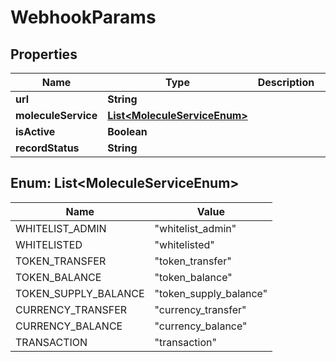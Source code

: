 
# WebhookParams

## Properties
Name | Type | Description | Notes
------------ | ------------- | ------------- | -------------
**url** | **String** |  | 
**moleculeService** | [**List&lt;MoleculeServiceEnum&gt;**](#List&lt;MoleculeServiceEnum&gt;) |  | 
**isActive** | **Boolean** |  |  [optional]
**recordStatus** | **String** |  |  [optional]


<a name="List<MoleculeServiceEnum>"></a>
## Enum: List&lt;MoleculeServiceEnum&gt;
Name | Value
---- | -----
WHITELIST_ADMIN | &quot;whitelist_admin&quot;
WHITELISTED | &quot;whitelisted&quot;
TOKEN_TRANSFER | &quot;token_transfer&quot;
TOKEN_BALANCE | &quot;token_balance&quot;
TOKEN_SUPPLY_BALANCE | &quot;token_supply_balance&quot;
CURRENCY_TRANSFER | &quot;currency_transfer&quot;
CURRENCY_BALANCE | &quot;currency_balance&quot;
TRANSACTION | &quot;transaction&quot;



